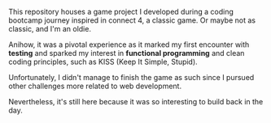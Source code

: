 This repository houses a game project I developed during a coding bootcamp journey inspired in connect 4, a classic game. Or maybe not as classic, and I'm an oldie. 

Anihow, it was a pivotal experience as it marked my first encounter with **testing** and sparked my interest in **functional programming** and clean coding principles, such as KISS (Keep It Simple, Stupid).

Unfortunately, I didn't manage to finish the game as such since I pursued other challenges more related to web development. 

Nevertheless, it's still here because it was so interesting to build back in the day.
